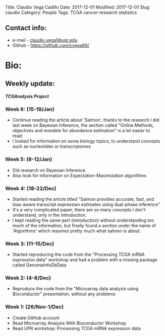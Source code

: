 Title: Claudio Vega Cadillo
Date: 2017-12-01
Modified: 2017-12-01
Slug: claudio
Category: People
Tags: TCGA cancer-research statistics

## Contact info:

 - e-mail - <claudio.vega1@upr.edu>
 - Github - <https://github.com/cvega69/>

# Bio:

## Weekly update:
#### _TCGAnalysis Project_

### Week 6: (15-19/Jan)

- Continue reading the article about 'Salmon', thanks to the research I did last 
  week on Bayesian Inference, the section called "Online Methods, objectives and 
  mondels for abundance estimation" is a lot easier to read.
- I looked for information on some biology topics, to understand concepts such as 
  nucleotides or transcriptomes    

### Week 5: (8-12/Jan)

- Did research on Bayesian Inference. 
- Also look for information on Expectation-Maximization algorithms

### Week 4: (18-22/Dec)

- Started reading the article titled 
  "Salmon provides accurate, fast, and bias-aware transcript
  expression estimates using dual-phase inference"
- It's a very complicated paper, there are so many concepts I don't understand,
  only in the introduction. 
- I kept reading the same part (introduction) without understanding too much of the 
  information, but finally found a section under the name of 'Algorithms' which 
  resumes pretty much what salmon is about.  

### Week 3: (11-15/Dec)

- Started reproducing the code from the "Processing TCGA mRNA 
  expression data" workshop and had a problem with a missing package 
  called GenomeInfoDbData


### Week 2: (4-8/Dec)

- Reproduce the code from the "Microarray data analysis using 
  Bioconductor" presentation, without any problems

### Week 1: (26/Nov-1/Dec)

- Create GitHub account
- Read Microarray Analysis With Bioconductor Workshop
- Read UPR workshop: Processing TCGA mRNA expression data
